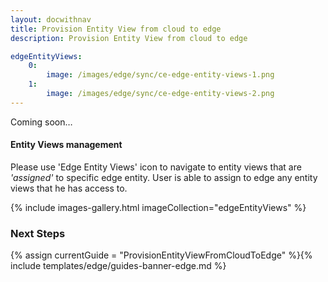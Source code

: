 ```yaml
---
layout: docwithnav
title: Provision Entity View from cloud to edge
description: Provision Entity View from cloud to edge

edgeEntityViews:
    0:
        image: /images/edge/sync/ce-edge-entity-views-1.png
    1:
        image: /images/edge/sync/ce-edge-entity-views-2.png
---
```


Coming soon…

#### Entity Views management

Please use 'Edge Entity Views' icon to navigate to entity views that are *'assigned'* to specific edge entity.
User is able to assign to edge any entity views that he has access to.

{% include images-gallery.html imageCollection="edgeEntityViews" %}

### Next Steps

{% assign currentGuide = "ProvisionEntityViewFromCloudToEdge" %}{% include templates/edge/guides-banner-edge.md %}
